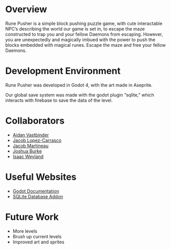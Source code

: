 # Overview

Rune Pusher is a simple block pushing puzzle game, with cute interactable NPC’s describing the world our game is set in, to escape the maze constructed to trap you and your fellow Daemons from escaping. However, you are unexpectedly and magically imbued with the power to push the blocks embedded with magical runes. Escape the maze and free your fellow Daemons.

# Development Environment

Rune Pusher was developed in Godot 4, with the art made in Aseprite.

Our global save system was made with the godot plugin “sqlite,” which interacts with firebase to save the data of the level.


# Collaborators

- [Aidan Vastbinder](https://www.linkedin.com/in/aidan-vastbinder)
- [Jacob Lopez-Carrasco](www.linkedin.com/in/jacobl-c)
- [Jacob Martineau](https://www.linkedin.com/in/jacob-nathaniel-a01078138/)
- [Joshua Burke](https://github.com/PamdaTheStudent)
- [Isaac Weyland](https://www.linkedin.com/in/isaac-weyland/)

# Useful Websites

* [Godot Documentation](https://docs.godotengine.org/en/stable/)
* [SQLite Database Addon](https://github.com/2shady4u/godot-sqlite?tab=readme-ov-file#how-to-use)

# Future Work

* More levels
* Brush up current levels
* Improved art and sprites
